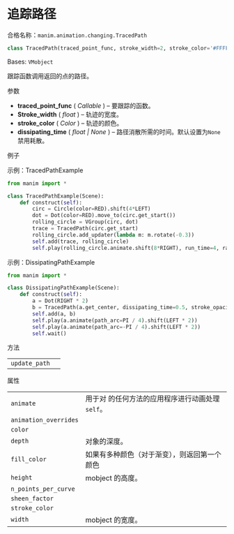 # 追踪路径

合格名称：`manim.animation.changing.TracedPath`

```py
class TracedPath(traced_point_func, stroke_width=2, stroke_color='#FFFFFF', dissipating_time=None, **kwargs)
```
Bases: `VMobject`

跟踪函数调用返回的点的路径。

参数

- **traced_point_func** ( _Callable_ ) – 要跟踪的函数。
- **Stroke_width** ( _float_ ) – 轨迹的宽度。
- **stroke_color** ( _Color_ ) – 轨迹的颜色。
- **dissipating_time** ( _float_ _|_ _None_ ) – 路径消散所需的时间。默认设置为`None` 禁用耗散。

例子

示例：TracedPathExample

```py
from manim import *

class TracedPathExample(Scene):
    def construct(self):
        circ = Circle(color=RED).shift(4*LEFT)
        dot = Dot(color=RED).move_to(circ.get_start())
        rolling_circle = VGroup(circ, dot)
        trace = TracedPath(circ.get_start)
        rolling_circle.add_updater(lambda m: m.rotate(-0.3))
        self.add(trace, rolling_circle)
        self.play(rolling_circle.animate.shift(8*RIGHT), run_time=4, rate_func=linear)
```

示例：DissipatingPathExample 

```py
from manim import *

class DissipatingPathExample(Scene):
    def construct(self):
        a = Dot(RIGHT * 2)
        b = TracedPath(a.get_center, dissipating_time=0.5, stroke_opacity=[0, 1])
        self.add(a, b)
        self.play(a.animate(path_arc=PI / 4).shift(LEFT * 2))
        self.play(a.animate(path_arc=-PI / 4).shift(LEFT * 2))
        self.wait()
```

方法

|||
|-|-|
`update_path`|

属性

|||
|-|-|
`animate`|用于对 的任何方法的应用程序进行动画处理`self`。
`animation_overrides`|
`color`|
`depth`|对象的深度。
`fill_color`|如果有多种颜色（对于渐变），则返回第一个颜色
`height`|mobject 的高度。
`n_points_per_curve`|
`sheen_factor`|
`stroke_color`|
`width`|mobject 的宽度。
